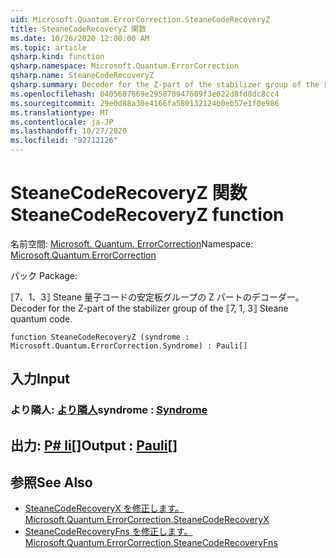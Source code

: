 ```yaml
---
uid: Microsoft.Quantum.ErrorCorrection.SteaneCodeRecoveryZ
title: SteaneCodeRecoveryZ 関数
ms.date: 10/26/2020 12:00:00 AM
ms.topic: article
qsharp.kind: function
qsharp.namespace: Microsoft.Quantum.ErrorCorrection
qsharp.name: SteaneCodeRecoveryZ
qsharp.summary: Decoder for the Z-part of the stabilizer group of the ⟦7, 1, 3⟧ Steane quantum code.
ms.openlocfilehash: 0405607669e295870947609f3e022d8fd8dc8cc4
ms.sourcegitcommit: 29e0d88a30e4166fa580132124b0eb57e1f0e986
ms.translationtype: MT
ms.contentlocale: ja-JP
ms.lasthandoff: 10/27/2020
ms.locfileid: "92712126"
---
```

# <a name="steanecoderecoveryz-function"></a><span data-ttu-id="f6b2f-102">SteaneCodeRecoveryZ 関数</span><span class="sxs-lookup"><span data-stu-id="f6b2f-102">SteaneCodeRecoveryZ function</span></span>

<span data-ttu-id="f6b2f-103">名前空間: [Microsoft. Quantum. ErrorCorrection](xref:Microsoft.Quantum.ErrorCorrection)</span><span class="sxs-lookup"><span data-stu-id="f6b2f-103">Namespace: [Microsoft.Quantum.ErrorCorrection](xref:Microsoft.Quantum.ErrorCorrection)</span></span>

<span data-ttu-id="f6b2f-104">パック [](https://nuget.org/packages/)</span><span class="sxs-lookup"><span data-stu-id="f6b2f-104">Package: [](https://nuget.org/packages/)</span></span>


<span data-ttu-id="f6b2f-105">⟦7、1、3⟧ Steane 量子コードの安定板グループの Z パートのデコーダー。</span><span class="sxs-lookup"><span data-stu-id="f6b2f-105">Decoder for the Z-part of the stabilizer group of the ⟦7, 1, 3⟧ Steane quantum code.</span></span>

```qsharp
function SteaneCodeRecoveryZ (syndrome : Microsoft.Quantum.ErrorCorrection.Syndrome) : Pauli[]
```


## <a name="input"></a><span data-ttu-id="f6b2f-106">入力</span><span class="sxs-lookup"><span data-stu-id="f6b2f-106">Input</span></span>

### <a name="syndrome--syndrome"></a><span data-ttu-id="f6b2f-107">より隣人: [より隣人](xref:Microsoft.Quantum.ErrorCorrection.Syndrome)</span><span class="sxs-lookup"><span data-stu-id="f6b2f-107">syndrome : [Syndrome](xref:Microsoft.Quantum.ErrorCorrection.Syndrome)</span></span>





## <a name="output--pauli"></a><span data-ttu-id="f6b2f-108">出力: [P# li](xref:microsoft.quantum.lang-ref.pauli)[]</span><span class="sxs-lookup"><span data-stu-id="f6b2f-108">Output : [Pauli](xref:microsoft.quantum.lang-ref.pauli)[]</span></span>



## <a name="see-also"></a><span data-ttu-id="f6b2f-109">参照</span><span class="sxs-lookup"><span data-stu-id="f6b2f-109">See Also</span></span>

- [<span data-ttu-id="f6b2f-110">SteaneCodeRecoveryX を修正します。</span><span class="sxs-lookup"><span data-stu-id="f6b2f-110">Microsoft.Quantum.ErrorCorrection.SteaneCodeRecoveryX</span></span>](xref:Microsoft.Quantum.ErrorCorrection.SteaneCodeRecoveryX)
- [<span data-ttu-id="f6b2f-111">SteaneCodeRecoveryFns を修正します。</span><span class="sxs-lookup"><span data-stu-id="f6b2f-111">Microsoft.Quantum.ErrorCorrection.SteaneCodeRecoveryFns</span></span>](xref:Microsoft.Quantum.ErrorCorrection.SteaneCodeRecoveryFns)
